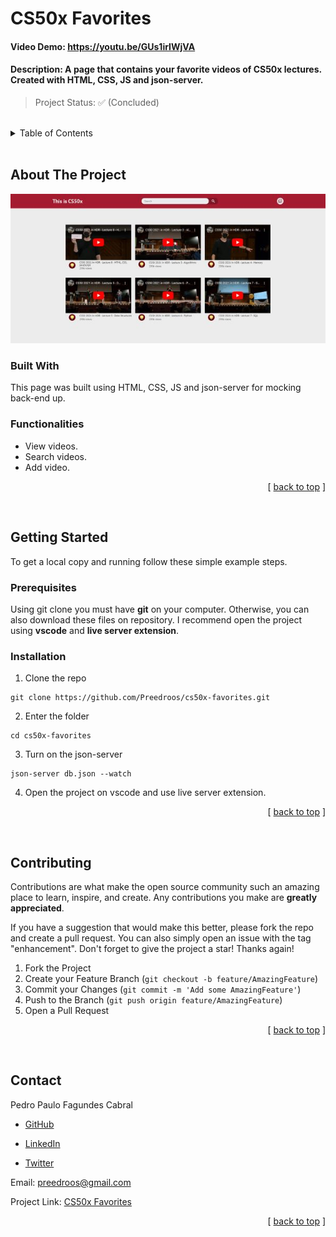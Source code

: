 # CS50x Favorites
#### Video Demo:  https://youtu.be/GUs1irIWjVA
#### Description: A page that contains your favorite videos of CS50x lectures. Created with HTML, CSS, JS and json-server.

<a id="readme-top"></a>

<!-- PROJECT STATUS -->

> Project Status: ✅ (Concluded)

<br />

<!-- TABLE OF CONTENTS -->

<details>
  <summary>Table of Contents</summary>
  <ol>
    <li>
      <a href="#about-the-project">About The Project</a>
      <ul>
        <li><a href="#built-with">Built With</a></li>
        <li><a href="#functionalities">Functionalities</a></li>
      </ul>
    </li>
    <li>
      <a href="#getting-started">Getting Started</a>
      <ul>
        <li><a href="#prerequisites">Prerequisites</a></li>
        <li><a href="#installation">Installation</a></li>
      </ul>
    </li>
    <li><a href="#contributing">Contributing</a></li>
    <li><a href="#contact">Contact</a></li>
  </ol>
</details>

<br />

<!-- ABOUT THE PROJECT -->

## **About The Project**

<div align="center">

![Project Preview](images/preview.jpg)

</div>

<!-- BUILT WITH -->

### **Built With**

This page was built using HTML, CSS, JS and json-server for mocking back-end up.

<!-- FUNCTIONALITIES -->

### **Functionalities**

* View videos.
* Search videos.
* Add video.

<p align="right">[ <a href="#readme-top">back to top</a> ]</p>

<br />

<!-- GETTING STARTED -->

## **Getting Started**

To get a local copy and running follow these simple example steps.

### **Prerequisites**

Using git clone you must have **git** on your computer. Otherwise, you can also download these files on repository. I recommend open the project using **vscode** and **live server extension**.

### **Installation**

1. Clone the repo

```
git clone https://github.com/Preedroos/cs50x-favorites.git
```

2. Enter the folder

```
cd cs50x-favorites
```

3. Turn on the json-server

```
json-server db.json --watch
```

4. Open the project on vscode and use live server extension.

<p align="right">[ <a href="#readme-top">back to top</a> ]</p>

<br />

<!-- CONTRIBUTING -->

## **Contributing**

Contributions are what make the open source community such an amazing place to learn, inspire, and create. Any contributions you make are **greatly appreciated**.

If you have a suggestion that would make this better, please fork the repo and create a pull request. You can also simply open an issue with the tag "enhancement".
Don't forget to give the project a star! Thanks again!

1. Fork the Project
2. Create your Feature Branch (`git checkout -b feature/AmazingFeature`)
3. Commit your Changes (`git commit -m 'Add some AmazingFeature'`)
4. Push to the Branch (`git push origin feature/AmazingFeature`)
5. Open a Pull Request

<p align="right">[ <a href="#readme-top">back to top</a> ]</p>

<br />

<!-- CONTACT -->

## **Contact**

Pedro Paulo Fagundes Cabral

- [GitHub](https://github.com/Preedroos)

- [LinkedIn](https://www.linkedin.com/in/pedropfcabral/)

- [Twitter](https://twitter.com/preedroos)

Email: preedroos@gmail.com

Project Link: [CS50x Favorites](https://github.com/Preedros/cs50x-favorites)

<p align="right">[ <a href="#readme-top">back to top</a> ]</p>
